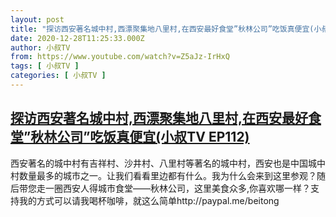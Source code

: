 ```yaml
---
layout: post
title: "探访西安著名城中村,西漂聚集地八里村,在西安最好食堂”秋林公司”吃饭真便宜(小叔TV EP112)"
date: 2020-12-28T11:25:33.000Z
author: 小叔TV
from: https://www.youtube.com/watch?v=Z5aJz-IrHxQ
tags: [ 小叔TV ]
categories: [ 小叔TV ]
---
```

<!--1609154733000-->
[探访西安著名城中村,西漂聚集地八里村,在西安最好食堂”秋林公司”吃饭真便宜(小叔TV EP112)](https://www.youtube.com/watch?v=Z5aJz-IrHxQ)
------

<div>
西安著名的城中村有吉祥村、沙井村、八里村等著名的城中村，西安也是中国城中村数量最多的城市之一。让我们看看里边都有什么。我为什么会来到这里参观？随后带您走一圈西安人得城市食堂——秋林公司，这里美食众多,你喜欢哪一样？支持我的方式可以请我喝杯咖啡，就这么简单http://paypal.me/beitong
</div>
